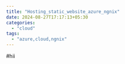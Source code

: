 ```yaml
---
title: "Hosting_static_website_azure_ngnix"
date: 2024-08-27T17:17:13+05:30
categories:
  - "cloud"
tags:
  - "azure,cloud,ngnix"
---
```


#hii


